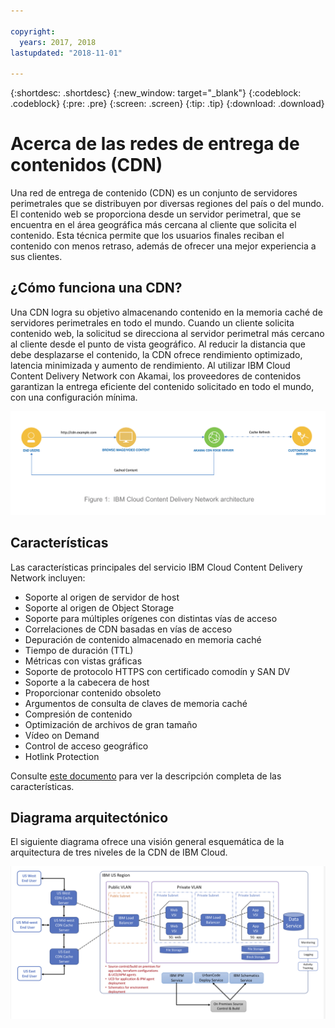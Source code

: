 ```yaml
---

copyright:
  years: 2017, 2018
lastupdated: "2018-11-01"

---
```


{:shortdesc: .shortdesc}
{:new_window: target="_blank"}
{:codeblock: .codeblock}
{:pre: .pre}
{:screen: .screen}
{:tip: .tip}
{:download: .download}

# Acerca de las redes de entrega de contenidos (CDN)

Una red de entrega de contenido (CDN) es un conjunto de servidores perimetrales que se distribuyen por diversas regiones del país o del mundo. El contenido web se proporciona desde un servidor perimetral, que se encuentra en el área geográfica más cercana al cliente que solicita el contenido. Esta técnica permite que los usuarios finales reciban el contenido con menos retraso, además de ofrecer una mejor experiencia a sus clientes.

## ¿Cómo funciona una CDN?

Una CDN logra su objetivo almacenando contenido en la memoria caché de servidores perimetrales en todo el mundo. Cuando un cliente solicita contenido web, la solicitud se direcciona al servidor perimetral más cercano al cliente desde el punto de vista geográfico. Al reducir la distancia que debe desplazarse el contenido, la CDN ofrece rendimiento optimizado, latencia minimizada y aumento de rendimiento. Al utilizar IBM Cloud Content Delivery Network con Akamai, los proveedores de contenidos garantizan la entrega eficiente del contenido solicitado en todo el mundo, con una configuración mínima.

![Diagrama CDN de alto nivel](images/high-level-cdn-diagram.png)

## Características

Las características principales del servicio IBM Cloud Content Delivery Network incluyen:
  * Soporte al origen de servidor de host
  * Soporte al origen de Object Storage
  * Soporte para múltiples orígenes con distintas vías de acceso
  * Correlaciones de CDN basadas en vías de acceso
  * Depuración de contenido almacenado en memoria caché
  * Tiempo de duración (TTL)
  * Métricas con vistas gráficas
  * Soporte de protocolo HTTPS con certificado comodín y SAN DV
  * Soporte a la cabecera de host
  * Proporcionar contenido obsoleto
  * Argumentos de consulta de claves de memoria caché
  * Compresión de contenido
  * Optimización de archivos de gran tamaño
  * Vídeo on Demand
  * Control de acceso geográfico
  * Hotlink Protection

Consulte [este documento](feature-descriptions.html#feature-descriptions) para ver la descripción completa de las características.

## Diagrama arquitectónico

El siguiente diagrama ofrece una visión general esquemática de la arquitectura de tres niveles de la CDN de IBM Cloud.

![Diagrama arquitectural](images/3-tier-architecture.png)
